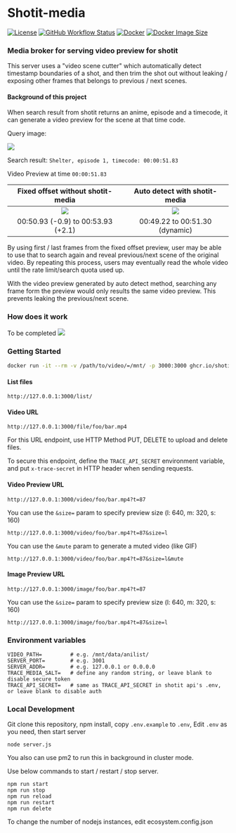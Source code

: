 # Shotit-media

[![License](https://img.shields.io/github/license/shotit/shotit-media.svg?style=flat-square)](https://github.com/shotit/shotit-media/blob/master/LICENSE)
[![GitHub Workflow Status](https://img.shields.io/github/workflow/status/shotit/shotit-media/Docker%20Image%20CI?style=flat-square)](https://github.com/shotit/shotit-media/actions)
[![Docker](https://img.shields.io/docker/pulls/lesliewong007/shotit-media?style=flat-square)](https://hub.docker.com/r/lesliewong007/shotit-media)
[![Docker Image Size](https://img.shields.io/docker/image-size/lesliewong007/shotit-media/latest?style=flat-square)](https://hub.docker.com/r/lesliewong007/shotit-media)

### Media broker for serving video preview for shotit

This server uses a "video scene cutter" which automatically detect timestamp boundaries of a shot, and then trim the shot out without leaking / exposing other frames that belongs to previous / next scenes.

#### Background of this project

When search result from shotit returns an anime, episode and a timecode, it can generate a video preview for the scene at that time code.

Query image:

![](https://images.plurk.com/3F4Mg666qw78rImF7DR2SG.jpg)

Search result: `Shelter, episode 1, timecode: 00:00:51.83`

Video Preview at time `00:00:51.83`

|            Fixed offset without shotit-media             |              Auto detect with shotit-media               |
| :------------------------------------------------------: | :------------------------------------------------------: |
| ![](https://images.plurk.com/7lURadxyYVrvPl52M7mm3G.gif) | ![](https://images.plurk.com/2mcJxwtMJFSVhLQ8XDUYI3.gif) |
|            00:50.93 (-0.9) to 00:53.93 (+2.1)            |              00:49.22 to 00:51.30 (dynamic)              |

By using first / last frames from the fixed offset preview, user may be able to use that to search again and reveal previous/next scene of the original video. By repeating this process, users may eventually read the whole video until the rate limit/search quota used up.

With the video preview generated by auto detect method, searching any frame form the preview would only results the same video preview. This prevents leaking the previous/next scene.

### How does it work

To be completed
![](https://images.plurk.com/2NDcHsv4PFLWX5q64zHts7.jpg)

### Getting Started

```bash
docker run -it --rm -v /path/to/video/=/mnt/ -p 3000:3000 ghcr.io/shotit/shotit-media:latest
```

#### List files

```
http://127.0.0.1:3000/list/
```

#### Video URL

```
http://127.0.0.1:3000/file/foo/bar.mp4
```

For this URL endpoint, use HTTP Method PUT, DELETE to upload and delete files.

To secure this endpoint, define the `TRACE_API_SECRET` environment variable, and put `x-trace-secret` in HTTP header when sending requests.

#### Video Preview URL

```
http://127.0.0.1:3000/video/foo/bar.mp4?t=87
```

You can use the `&size=` param to specify preview size (l: 640, m: 320, s: 160)

```
http://127.0.0.1:3000/video/foo/bar.mp4?t=87&size=l
```

You can use the `&mute` param to generate a muted video (like GIF)

```
http://127.0.0.1:3000/video/foo/bar.mp4?t=87&size=l&mute
```

#### Image Preview URL

```
http://127.0.0.1:3000/image/foo/bar.mp4?t=87
```

You can use the `&size=` param to specify preview size (l: 640, m: 320, s: 160)

```
http://127.0.0.1:3000/image/foo/bar.mp4?t=87&size=l
```

### Environment variables

```
VIDEO_PATH=         # e.g. /mnt/data/anilist/
SERVER_PORT=        # e.g. 3001
SERVER_ADDR=        # e.g. 127.0.0.1 or 0.0.0.0
TRACE_MEDIA_SALT=   # define any random string, or leave blank to disable secure token
TRACE_API_SECRET=   # same as TRACE_API_SECRET in shotit api's .env, or leave blank to disable auth
```

### Local Development

Git clone this repository, npm install, copy `.env.example` to `.env`, Edit `.env` as you need, then start server

```
node server.js
```

You also can use pm2 to run this in background in cluster mode.

Use below commands to start / restart / stop server.

```
npm run start
npm run stop
npm run reload
npm run restart
npm run delete
```

To change the number of nodejs instances, edit ecosystem.config.json
